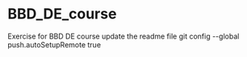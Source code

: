 # BBD_DE_course
Exercise for BBD DE course
update the readme file
git config --global push.autoSetupRemote true
